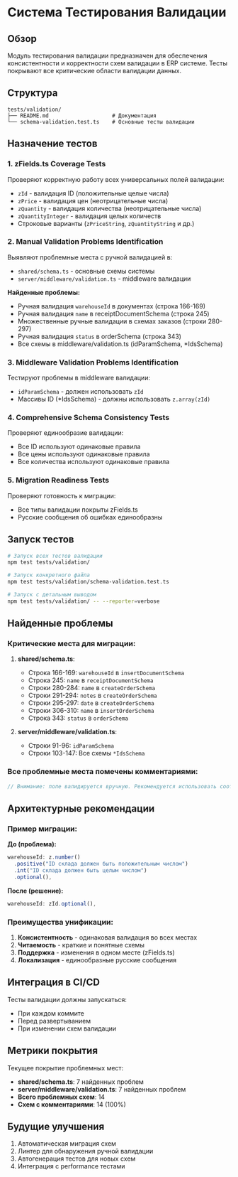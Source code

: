 # Система Тестирования Валидации

## Обзор

Модуль тестирования валидации предназначен для обеспечения консистентности и корректности схем валидации в ERP системе. Тесты покрывают все критические области валидации данных.

## Структура

```
tests/validation/
├── README.md                    # Документация
└── schema-validation.test.ts    # Основные тесты валидации
```

## Назначение тестов

### 1. zFields.ts Coverage Tests
Проверяют корректную работу всех универсальных полей валидации:
- `zId` - валидация ID (положительные целые числа)
- `zPrice` - валидация цен (неотрицательные числа)
- `zQuantity` - валидация количества (неотрицательные числа)
- `zQuantityInteger` - валидация целых количеств
- Строковые варианты (`zPriceString`, `zQuantityString` и др.)

### 2. Manual Validation Problems Identification
Выявляют проблемные места с ручной валидацией в:
- `shared/schema.ts` - основные схемы системы
- `server/middleware/validation.ts` - middleware валидации

**Найденные проблемы:**
- Ручная валидация `warehouseId` в документах (строка 166-169)
- Ручная валидация `name` в receiptDocumentSchema (строка 245)
- Множественные ручные валидации в схемах заказов (строки 280-297)
- Ручная валидация `status` в orderSchema (строка 343)
- Все схемы в middleware/validation.ts (idParamSchema, *IdsSchema)

### 3. Middleware Validation Problems Identification
Тестируют проблемы в middleware валидации:
- `idParamSchema` - должен использовать `zId`
- Массивы ID (*IdsSchema) - должны использовать `z.array(zId)`

### 4. Comprehensive Schema Consistency Tests
Проверяют единообразие валидации:
- Все ID используют одинаковые правила
- Все цены используют одинаковые правила
- Все количества используют одинаковые правила

### 5. Migration Readiness Tests
Проверяют готовность к миграции:
- Все типы валидации покрыты zFields.ts
- Русские сообщения об ошибках единообразны

## Запуск тестов

```bash
# Запуск всех тестов валидации
npm test tests/validation/

# Запуск конкретного файла
npm test tests/validation/schema-validation.test.ts

# Запуск с детальным выводом
npm test tests/validation/ -- --reporter=verbose
```

## Найденные проблемы

### Критические места для миграции:

1. **shared/schema.ts**:
   - Строка 166-169: `warehouseId` в `insertDocumentSchema`
   - Строка 245: `name` в `receiptDocumentSchema`
   - Строки 280-284: `name` в `createOrderSchema`
   - Строки 291-294: `notes` в `createOrderSchema`
   - Строки 295-297: `date` в `createOrderSchema`
   - Строки 306-310: `name` в `insertOrderSchema`
   - Строка 343: `status` в `orderSchema`

2. **server/middleware/validation.ts**:
   - Строки 91-96: `idParamSchema`
   - Строки 103-147: Все схемы `*IdsSchema`

### Все проблемные места помечены комментариями:
```typescript
// Внимание: поле валидируется вручную. Рекомендуется использовать соответствующее поле из zFields.ts для унификации
```

## Архитектурные рекомендации

### Пример миграции:

**До (проблема):**
```typescript
warehouseId: z.number()
  .positive("ID склада должен быть положительным числом")
  .int("ID склада должен быть целым числом")
  .optional(),
```

**После (решение):**
```typescript
warehouseId: zId.optional(),
```

### Преимущества унификации:
1. **Консистентность** - одинаковая валидация во всех местах
2. **Читаемость** - краткие и понятные схемы
3. **Поддержка** - изменения в одном месте (zFields.ts)
4. **Локализация** - единообразные русские сообщения

## Интеграция в CI/CD

Тесты валидации должны запускаться:
- При каждом коммите
- Перед развертыванием
- При изменении схем валидации

## Метрики покрытия

Текущее покрытие проблемных мест:
- **shared/schema.ts**: 7 найденных проблем
- **server/middleware/validation.ts**: 7 найденных проблем
- **Всего проблемных схем**: 14
- **Схем с комментариями**: 14 (100%)

## Будущие улучшения

1. Автоматическая миграция схем
2. Линтер для обнаружения ручной валидации
3. Автогенерация тестов для новых схем
4. Интеграция с performance тестами
